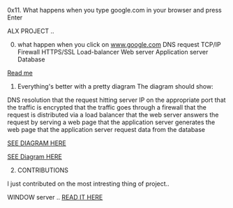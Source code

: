 0x11. What happens when you type google.com in your browser and press Enter

ALX PROJECT  ..

0. what happen when you click on www.google.com
DNS request
TCP/IP
Firewall
HTTPS/SSL
Load-balancer
Web server
Application server
Database

[Read me](https://medium.com/@samueleffiong685/what-happens-when-you-type-https-www-google-com-in-your-browser-and-press-enter-c7d427f3931c)


1. Everything's better with a pretty diagram
The diagram should show:

DNS resolution
that the request hitting server IP on the appropriate port
that the traffic is encrypted
that the traffic goes through a firewall
that the request is distributed via a load balancer
that the web server answers the request by serving a web page
that the application server generates the web page
that the application server request data from the database

[SEE DIAGRAM HERE](https://miro.medium.com/v2/resize:fit:720/format:webp/1*nsnEWxY4olP_XdbQdRVmzA.png)

[SEE Diagram HERE ](https://miro.medium.com/v2/resize:fit:1400/format:webp/1*avn7psL9d2MrKWmqDH3apg.jpeg )


2. CONTRIBUTIONS

l just contributed on the most intresting thing of project..

WINDOW server ..
[READ IT HERE](https://github.com/alex/what-happens-when/pull/847)